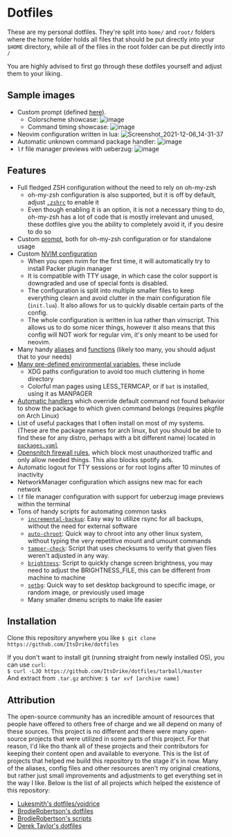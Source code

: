 # Dotfiles

These are my personal dotfiles. They're split into `home/` and `root/` folders where the home folder holds all files
that should be put directly into your `$HOME` directory, while all of the files in the root folder can be put directly
into `/`

You are highly advised to first go through these dotfiles yourself and adjust them to your liking.


## Sample images

- Custom prompt (defined [here](home/.config/shell/theme)).
  - Colorscheme showcase: ![image](https://user-images.githubusercontent.com/20902250/117699472-69ab5d80-b1b4-11eb-85a8-2b039bc1599a.png)
  - Command timing showcase: ![image](https://user-images.githubusercontent.com/20902250/129356038-f1373183-ee50-4cc9-a602-a1215b5d1e5f.png)
- Neovim configuration written in lua: ![Screenshot_2021-12-06_14-31-37](https://user-images.githubusercontent.com/20902250/144854879-f35de259-cea1-4415-9a3b-b093fe008836.png)
- Automatic unknown command package handler: ![image](https://user-images.githubusercontent.com/20902250/129359888-629a4f28-64bd-4c90-8e87-de75a9b8997d.png)
- `lf` file manager previews with ueberzug: ![image](https://user-images.githubusercontent.com/20902250/129359042-b0594788-bc14-4294-bba2-8cba8e30cd94.png)

## Features

- Full fledged ZSH configuration without the need to rely on oh-my-zsh
  - oh-my-zsh configuration is also supported, but it is off by default, adjust [`.zshrc`](home/.config/zsh/.zshrc) to
    enable it
  - Even though enabling it is an option, it is not a necessary thing to do, oh-my-zsh has a lot of code that is mostly
    irrelevant and unused, these dotfiles give you the ability to completely avoid it, if you desire to do so
- Custom [prompt](home/.config/shell/theme), both for oh-my-zsh configuration or for standalone usage
- Custom [NVIM configuration](home/.config/nvim)
  - When you open nvim for the first time, it will automatically try to install Packer plugin manager
  - It is compatible with TTY usage, in which case the color support is downgraded and use of special fonts is
    disabled.
  - The configuration is split into multiple smaller files to keep everything clearn and avoid clutter in the main
    configuration file (`init.lua`). It also allows for us to quickly disable certain parts of the config.
  - The whole configuration is written in lua rather than vimscript. This allows us to do some nicer things, however
    it also means that this config will NOT work for regular vim, it's only meant to be used for neovim.
- Many handy [aliases](home/.config/shell/aliases) and [functions](home/.config/shell/functions) (likely too many, you
  should adjust that to your needs)
- [Many pre-defined environmental variables](home/.config/shell/environ), these include
  - XDG paths configuration to avoid too much cluttering in home directory
  - Colorful man pages using LESS_TERMCAP, or if `bat` is installed, using it as MANPAGER
- [Automatic handlers](home/.config/shell/handlers) which override default command not found behavior to show the
  package to which given command belongs (requires pkgfile on Arch Linux)
- List of useful packages that I often install on most of my systems. (These are the package names for arch linux, but
  you should be able to find these for any distro, perhaps with a bit different name) located in
  [`packages.yaml`](packages.yaml)
- [Opensnitch firewall rules](root/etc/opensnitchd/rules), which block most unauthorized traffic and only allow needed
  things. This also blocks spotify ads.
- Automatic logout for TTY sessions or for root logins after 10 minutes of inactivity
- NetworkManager configuration which assigns new mac for each network
- `lf` file manager configuration with support for ueberzug image previews within the terminal
- Tons of handy scripts for automating common tasks
  - [`incremental-backup`](root/usr/local/bin/incremental-backup): Easy way to utilize rsync for all backups, without
    the need for external software
  - [`auto-chroot`](root/usr/local/bin/auto-chroot): Quick way to chroot into any other linux system, without typing
    the very repetitive mount and umount commands
  - [`tamper-check`](root/usr/local/bin/tamper-check): Script that uses checksums to verify that given files weren't
    adjusted in any way.
  - [`brightness`](home/.local/bin/scripts/brightness): Script to quickly change screen brightness, you may need to
    adjust the BRIGHTNESS_FILE, this can be different from machine to machine
  - [`setbg`](home/.local/bin/scripts/setbg): Quick way to set desktop background to specific image, or random image,
    or previously used image
  - Many smaller dmenu scripts to make life easier



## Installation
Clone this repository anywhere you like
`$ git clone https://github.com/ItsDrike/dotfiles`

If you don't want to install git (running straight from newly installed OS), you can use `curl`: <br>
`$ curl -LJO https://github.com/ItsDrike/dotfiles/tarball/master` <br>
And extract from `.tar.gz` archive:
`$ tar xvf [archive name]`

## Attribution

The open-source community has an incredible amount of resources that people have offered to others free of charge and
we all depend on many of these sources. This project is no different and there were many open-source projects that were
utilized in some parts of this project. For that reason, I'd like tho thank all of these projects and their
contributors for keeping their content open and available to everyone. This is the list of projects that helped me
build this repository to the stage it's in now. Many of the aliases, config files and other resources aren't my
original creations, but rather just small improvements and adjustments to get everything set in the way I like. Below
is the list of all projects which helped the existence of this repository:
- [Lukesmith's dotfiles/voidrice](https://github.com/LukeSmithxyz/voidrice)
- [BrodieRobertson's dotfiles](https://github.com/BrodieRobertson/dotfiles)
- [BrodieRobertson's scripts](https://github.com/BrodieRobertson/scripts)
- [Derek Taylor's dotfiles](https://gitlab.com/dwt1/dotfiles)

